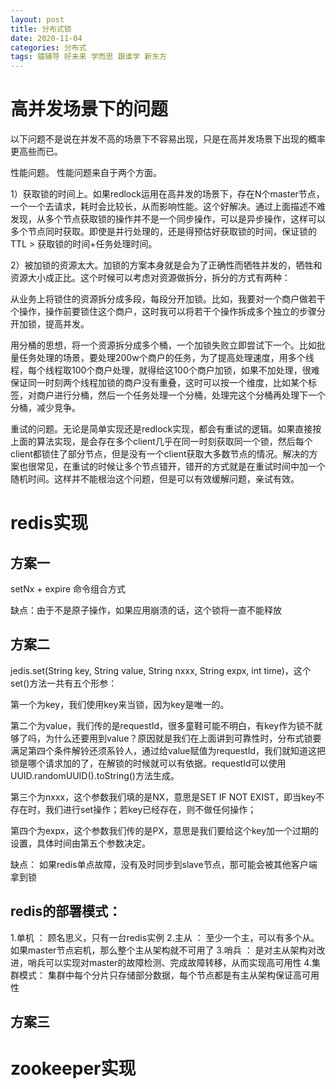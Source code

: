 ```yaml
---
layout: post
title: 分布式锁
date: 2020-11-04
categories: 分布式
tags: 猿辅导 好未来 学而思 跟谁学 新东方
---
```



# 高并发场景下的问题  
 

以下问题不是说在并发不高的场景下不容易出现，只是在高并发场景下出现的概率更高些而已。

 

性能问题。 性能问题来自于两个方面。

 

1）获取锁的时间上。如果redlock运用在高并发的场景下，存在N个master节点，一个一个去请求，耗时会比较长，从而影响性能。这个好解决。通过上面描述不难发现，从多个节点获取锁的操作并不是一个同步操作，可以是异步操作，这样可以多个节点同时获取。即使是并行处理的，还是得预估好获取锁的时间，保证锁的TTL > 获取锁的时间+任务处理时间。

 

2）被加锁的资源太大。加锁的方案本身就是会为了正确性而牺牲并发的，牺牲和资源大小成正比。这个时候可以考虑对资源做拆分，拆分的方式有两种：

 

从业务上将锁住的资源拆分成多段，每段分开加锁。比如，我要对一个商户做若干个操作，操作前要锁住这个商户，这时我可以将若干个操作拆成多个独立的步骤分开加锁，提高并发。

用分桶的思想，将一个资源拆分成多个桶，一个加锁失败立即尝试下一个。比如批量任务处理的场景，要处理200w个商户的任务，为了提高处理速度，用多个线程，每个线程取100个商户处理，就得给这100个商户加锁，如果不加处理，很难保证同一时刻两个线程加锁的商户没有重叠，这时可以按一个维度，比如某个标签，对商户进行分桶，然后一个任务处理一个分桶，处理完这个分桶再处理下一个分桶，减少竞争。

 

重试的问题。无论是简单实现还是redlock实现，都会有重试的逻辑。如果直接按上面的算法实现，是会存在多个client几乎在同一时刻获取同一个锁，然后每个client都锁住了部分节点，但是没有一个client获取大多数节点的情况。解决的方案也很常见，在重试的时候让多个节点错开，错开的方式就是在重试时间中加一个随机时间。这样并不能根治这个问题，但是可以有效缓解问题，亲试有效。



# redis实现


## 方案一

setNx + expire 命令组合方式

缺点：由于不是原子操作，如果应用崩溃的话，这个锁将一直不能释放

## 方案二

jedis.set(String key, String value, String nxxx, String expx, int time)，这个set()方法一共有五个形参：

第一个为key，我们使用key来当锁，因为key是唯一的。

第二个为value，我们传的是requestId，很多童鞋可能不明白，有key作为锁不就够了吗，为什么还要用到value？原因就是我们在上面讲到可靠性时，分布式锁要满足第四个条件解铃还须系铃人，通过给value赋值为requestId，我们就知道这把锁是哪个请求加的了，在解锁的时候就可以有依据。requestId可以使用UUID.randomUUID().toString()方法生成。

第三个为nxxx，这个参数我们填的是NX，意思是SET IF NOT EXIST，即当key不存在时，我们进行set操作；若key已经存在，则不做任何操作；

第四个为expx，这个参数我们传的是PX，意思是我们要给这个key加一个过期的设置，具体时间由第五个参数决定。


缺点：
如果redis单点故障，没有及时同步到slave节点，那可能会被其他客户端拿到锁


## redis的部署模式：

1.单机 ： 顾名思义，只有一台redis实例
2.主从 ： 至少一个主，可以有多个从。如果master节点宕机，那么整个主从架构就不可用了
3.哨兵 ： 是对主从架构对改进，哨兵可以实现对master的故障检测、完成故障转移，从而实现高可用性
4.集群模式： 集群中每个分片只存储部分数据，每个节点都是有主从架构保证高可用性

## 方案三
# zookeeper实现


